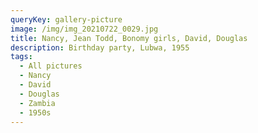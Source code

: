 ```yaml
---
queryKey: gallery-picture
image: /img/img_20210722_0029.jpg
title: Nancy, Jean Todd, Bonomy girls, David, Douglas
description: Birthday party, Lubwa, 1955
tags:
  - All pictures
  - Nancy
  - David
  - Douglas
  - Zambia
  - 1950s
---
```

